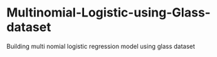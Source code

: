 # Multinomial-Logistic-using-Glass-dataset
Building multi nomial logistic regression model using glass dataset
